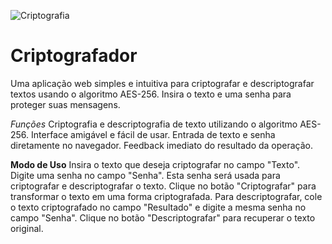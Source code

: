 ![Criptografia](https://github.com/lucascdsm/Criptografador/assets/117050739/62d2c288-0afd-410d-8f5d-c1f427df8943)

# Criptografador
Uma aplicação web simples e intuitiva para criptografar e descriptografar textos usando o algoritmo AES-256. Insira o texto e uma senha para proteger suas mensagens.

_Funções_
Criptografia e descriptografia de texto utilizando o algoritmo AES-256.
Interface amigável e fácil de usar.
Entrada de texto e senha diretamente no navegador.
Feedback imediato do resultado da operação.

**Modo de Uso**
Insira o texto que deseja criptografar no campo "Texto".
Digite uma senha no campo "Senha". Esta senha será usada para criptografar e descriptografar o texto.
Clique no botão "Criptografar" para transformar o texto em uma forma criptografada.
Para descriptografar, cole o texto criptografado no campo "Resultado" e digite a mesma senha no campo "Senha". Clique no botão "Descriptografar" para recuperar o texto original.


